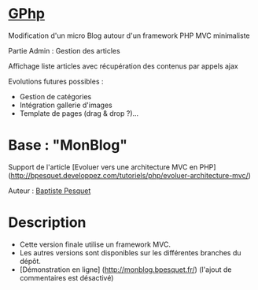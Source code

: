 # [GPhp](https://github.com/JeromeLR/GPHP)

Modification d'un micro Blog autour d'un framework PHP MVC minimaliste

Partie Admin : Gestion des articles

Affichage liste articles avec récupération des contenus par appels ajax

Evolutions futures possibles :
 * Gestion de catégories
 * Intégration gallerie d'images
 * Template de pages (drag & drop ?)...


# Base : "MonBlog"

Support de l'article [Evoluer vers une architecture MVC en PHP] (http://bpesquet.developpez.com/tutoriels/php/evoluer-architecture-mvc/)

Auteur : [Baptiste Pesquet](https://github.com/bpesquet)


# Description

* Cette version finale utilise un framework MVC.
* Les autres versions sont disponibles sur les différentes branches du dépôt.
* [Démonstration en ligne] (http://monblog.bpesquet.fr/) (l'ajout de commentaires est désactivé)
